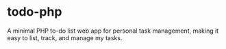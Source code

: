 # todo-php

A minimal PHP to-do list web app for personal task management, making it easy to list, track, and manage my tasks.
